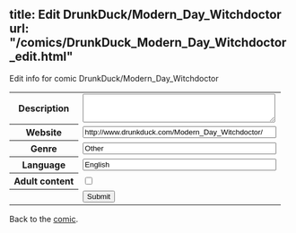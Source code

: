 title: Edit DrunkDuck/Modern_Day_Witchdoctor
url: "/comics/DrunkDuck_Modern_Day_Witchdoctor_edit.html"
---
Edit info for comic DrunkDuck/Modern_Day_Witchdoctor

<form name="comic" action="http://gaepostmail.appspot.com/comic/" method="post">
<table class="comicinfo">
<tr>
<th>Description</th><td><textarea name="description" cols="40" rows="3"></textarea></td>
</tr>
<tr>
<th>Website</th><td><input type="text" name="url" value="http://www.drunkduck.com/Modern_Day_Witchdoctor/" size="40"/></td>
</tr>
<tr>
<th>Genre</th><td><input type="text" name="genre" value="Other" size="40"/></td>
</tr>
<tr>
<th>Language</th><td><input type="text" name="language" value="English" size="40"/></td>
</tr>
<tr>
<th>Adult content</th><td><input type="checkbox" name="adult" value="adult" /></td>
</tr>
<tr>
<th></th><td>
<input type="hidden" name="comic" value="DrunkDuck_Modern_Day_Witchdoctor" />
<input type="submit" name="submit" value="Submit" />
</td>
</tr>
</table>
</form>

Back to the [comic](DrunkDuck_Modern_Day_Witchdoctor.html).
